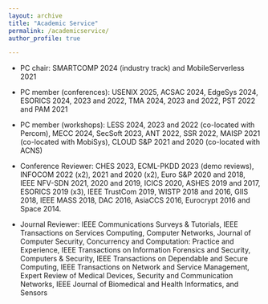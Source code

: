 ```yaml
---
layout: archive
title: "Academic Service"
permalink: /academicservice/
author_profile: true

---
```


* PC chair: SMARTCOMP 2024 (industry track) and MobileServerless 2021
* PC member (conferences): USENIX 2025, ACSAC 2024, EdgeSys 2024, ESORICS 2024, 2023 and 2022, TMA 2024, 2023 and 2022, PST 2022 and PAM 2021
* PC member (workshops): LESS 2024, 2023 and 2022 (co-located with Percom), MECC 2024, SecSoft 2023, ANT 2022, SSR 2022, MAISP 2021 (co-located with MobiSys), CLOUD S&P 2021 and 2020 (co-located with ACNS)

* Conference Reviewer: CHES 2023, ECML-PKDD 2023 (demo reviews), INFOCOM 2022 (x2), 2021 and 2020 (x2), Euro S&P 2020 and 2018, IEEE NFV-SDN 2021, 2020 and 2019, ICICS 2020, ASHES 2019 and 2017, ESORICS 2019 (x3), IEEE TrustCom 2019, WISTP 2018 and 2016, GIIS 2018, IEEE MASS 2018, DAC 2016, AsiaCCS 2016, Eurocrypt 2016 and Space 2014.
* Journal Reviewer: IEEE Communications Surveys & Tutorials, IEEE Transactions on Services Computing, Computer Networks, Journal of Computer Security, Concurrency and Computation: Practice and Experience, IEEE Transactions on Information Forensics and Security, Computers & Security, IEEE Transactions on Dependable and Secure Computing, IEEE Transactions on Network and Service Management, Expert Review of Medical Devices, Security and Communication Networks, IEEE Journal of Biomedical and Health Informatics, and Sensors
